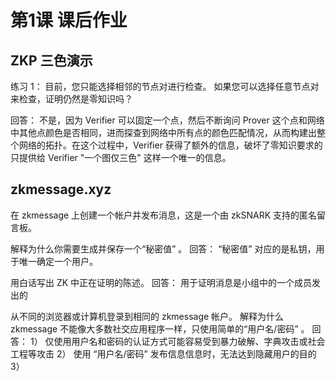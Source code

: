 # 第1课 课后作业

## ZKP 三色演示

练习 1： 目前，您只能选择相邻的节点对进行检查。 如果您可以选择任意节点对来检查，证明仍然是零知识吗？

回答： 不是，因为 Verifier 可以固定一个点，然后不断询问 Prover 这个点和网络中其他点颜色是否相同，进而探查到网络中所有点的颜色匹配情况，从而构建出整个网络的拓扑。在这个过程中，Verifier 获得了额外的信息，破坏了零知识要求的只提供给 Verifier "一个图仅三色" 这样一个唯一的信息。

## zkmessage.xyz
在 zkmessage 上创建一个帐户并发布消息，这是一个由 zkSNARK 支持的匿名留言板。

解释为什么你需要生成并保存一个“秘密值” 。
回答： “秘密值” 对应的是私钥，用于唯一确定一个用户。


用白话写出 ZK 中正在证明的陈述。
回答： 用于证明消息是小组中的一个成员发出的

从不同的浏览器或计算机登录到相同的 zkmessage 帐户。 解释为什么 zkmessage 不能像大多数社交应用程序一样，只使用简单的“用户名/密码” 。
回答： 
1） 仅使用用户名和密码的认证方式可能容易受到暴力破解、字典攻击或社会工程等攻击
2） 使用 “用户名/密码” 发布信息信息时，无法达到隐藏用户的目的
3） 